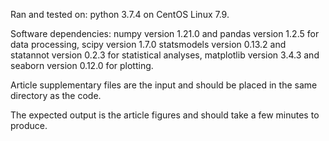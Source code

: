 Ran and tested on: python 3.7.4 on CentOS Linux 7.9.

Software dependencies: numpy version 1.21.0 and pandas version 1.2.5 for data processing, scipy version 1.7.0 statsmodels version 0.13.2 and statannot version 0.2.3 for statistical analyses, matplotlib version 3.4.3 and seaborn version 0.12.0 for plotting.

Article supplementary files are the input and should be placed in the same directory as the code.

The expected output is the article figures and should take a few minutes to produce.
